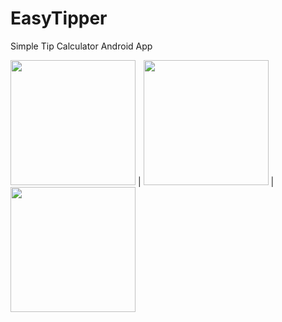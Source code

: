 # EasyTipper
Simple Tip Calculator Android App

<img width="200px" src='https://github.com/bsebastian96/EasyTipper/blob/master/assests/images/screenshot1.png' /> | 
<img width="200px" src='https://github.com/bsebastian96/EasyTipper/blob/master/assests/images/screenshot2.png' /> | 
<img width="200px" src='https://github.com/bsebastian96/EasyTipper/blob/master/assests/images/screenshot3.png' />


